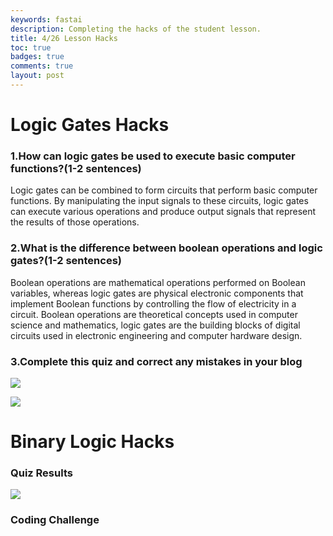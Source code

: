 ```yaml
---
keywords: fastai
description: Completing the hacks of the student lesson.
title: 4/26 Lesson Hacks
toc: true 
badges: true
comments: true
layout: post
---
```


# Logic Gates Hacks

### **1.How can logic gates be used to execute basic computer functions?(1-2 sentences)**

Logic gates can be combined to form circuits that perform basic computer functions. By manipulating the input signals to these circuits, logic gates can execute various operations and produce output signals that represent the results of those operations.

### **2.What is the difference between boolean operations and logic gates?(1-2 sentences)**

Boolean operations are mathematical operations performed on Boolean variables, whereas logic gates are physical electronic components that implement Boolean functions by controlling the flow of electricity in a circuit. Boolean operations are theoretical concepts used in computer science and mathematics, logic gates are the building blocks of digital circuits used in electronic engineering and computer hardware design.

### **3.Complete this quiz and correct any mistakes in your blog**

![]({{site.baseurl}}/images/logictable1.jpg)

![]({{site.baseurl}}/images/logictable2.jpg)

# Binary Logic Hacks

### Quiz Results

![]({{site.baseurl}}/images/quizresults.jpg)

### Coding Challenge



